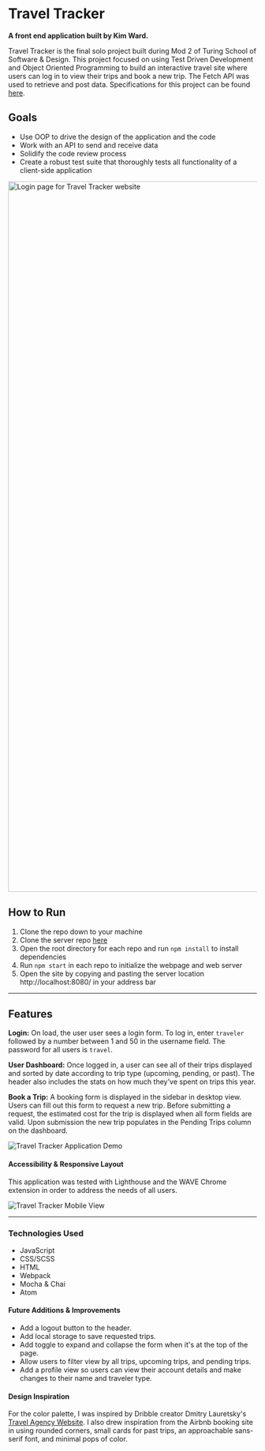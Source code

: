 # Travel Tracker

**A front end application built by Kim Ward.**

Travel Tracker is the final solo project built during Mod 2 of Turing School of Software & Design. This project focused on using Test Driven Development and Object Oriented Programming to build an interactive travel site where users can log in to view their trips and book a new trip. The Fetch API was used to retrieve and post data. Specifications for this project can be found [here](https://frontend.turing.edu/projects/travel-tracker.html).

## Goals

- Use OOP to drive the design of the application and the code
- Work with an API to send and receive data
- Solidify the code review process
- Create a robust test suite that thoroughly tests all functionality of a client-side application

<img width="1440" alt="Login page for Travel Tracker website" src="https://user-images.githubusercontent.com/79027364/156955676-2ca728dd-72d9-41e5-8c7f-8603ab0f8617.png">

## How to Run

1. Clone the repo down to your machine
2. Clone the server repo [here](https://github.com/turingschool-examples/travel-tracker-api)
3. Open the root directory for each repo and run `npm install` to install dependencies
4. Run `npm start` in each repo to initialize the webpage and web server
5. Open the site by copying and pasting the server location http://localhost:8080/ in your address bar

---

## Features

**Login:**
On load, the user user sees a login form. To log in, enter `traveler` followed by a number between 1 and 50 in the username field. The password for all users is `travel`.

**User Dashboard:**
Once logged in, a user can see all of their trips displayed and sorted by date according to trip type (upcoming, pending, or past). The header also includes the stats on how much they've spent on trips this year.

**Book a Trip:**
A booking form is displayed in the sidebar in desktop view. Users can fill out this form to request a new trip. Before submitting a request, the estimated cost for the trip is displayed when all form fields are valid. Upon submission the new trip populates in the Pending Trips column on the dashboard.

![Travel Tracker Application Demo](https://user-images.githubusercontent.com/79027364/157329740-085522bd-806e-46c9-ab9d-22803dd1b5c1.gif)

#### Accessibility & Responsive Layout

This application was tested with Lighthouse and the WAVE Chrome extension in order to address the needs of all users.

![Travel Tracker Mobile View](https://user-images.githubusercontent.com/79027364/157307114-83033dd6-5b9b-472e-82a6-39dbca085007.gif)

---

### Technologies Used
- JavaScript
- CSS/SCSS
- HTML
- Webpack
- Mocha & Chai
- Atom

#### Future Additions & Improvements
- Add a logout button to the header.
- Add local storage to save requested trips.
- Add toggle to expand and collapse the form when it's at the top of the page.
- Allow users to filter view by all trips, upcoming trips, and pending trips.
- Add a profile view so users can view their account details and make changes to their name and traveler type.

#### Design Inspiration
For the color palette, I was inspired by Dribble creator Dmitry Lauretsky's [Travel Agency Website](https://dribbble.com/shots/15163981-Travel-Agency-Website). I also drew inspiration from the Airbnb booking site in using rounded corners, small cards for past trips, an approachable sans-serif font, and minimal pops of color.
